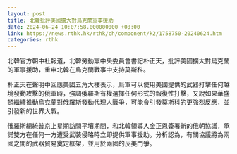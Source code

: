 ```yaml
---
layout: post
title: 北韓批評美國擴大對烏克蘭軍事援助　
date: 2024-06-24 10:07:58.000000000 +08:00
link: https://news.rthk.hk/rthk/ch/component/k2/1758750-20240624.htm
categories: rthk
---
```


北韓官方朝中社報道，北韓勞動黨中央委員會書記朴正天，批評美國擴大對烏克蘭的軍事援助，重申北韓在烏克蘭戰事中支持莫斯科。

朴正天在聲明中回應美國五角大樓表示，烏軍可以使用美國提供的武器打擊任何越境發動攻擊的俄軍時，強調俄羅斯有權選擇任何形式的報復性打擊，又說如果華盛頓繼續推動烏克蘭對俄羅斯發動代理人戰爭，可能會引發莫斯科的更強烈反應，並引發新的世界大戰。

俄羅斯總統普京上星期訪問平壤期間，和北韓領導人金正恩簽署新的俄朝協議，承諾雙方在任何一方遭受武裝侵略時立即提供軍事援助。分析認為，有關協議將為兩國之間的武器貿易奠定框架，並用於兩國的反美鬥爭。
